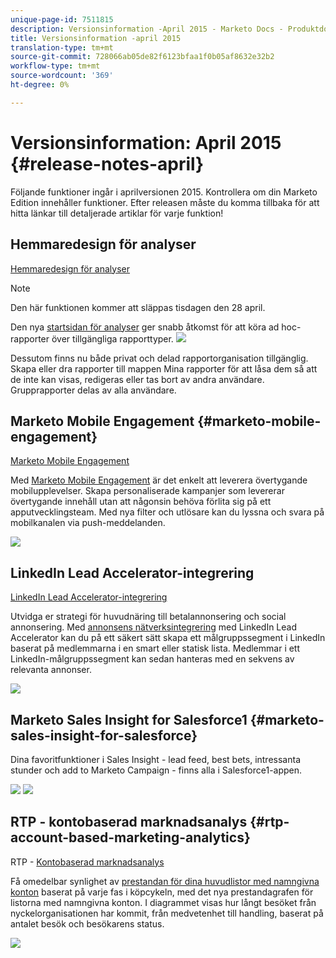 ```yaml
---
unique-page-id: 7511815
description: Versionsinformation -April 2015 - Marketo Docs - Produktdokumentation
title: Versionsinformation -april 2015
translation-type: tm+mt
source-git-commit: 728066ab05de82f6123bfaa1f0b05af8632e32b2
workflow-type: tm+mt
source-wordcount: '369'
ht-degree: 0%

---
```



# Versionsinformation: April 2015 {#release-notes-april}

Följande funktioner ingår i aprilversionen 2015. Kontrollera om din Marketo Edition innehåller funktioner. Efter releasen måste du komma tillbaka för att hitta länkar till detaljerade artiklar för varje funktion!

## Hemmaredesign för analyser

[Hemmaredesign för analyser](../../product-docs/reporting/basic-reporting/creating-reports/navigating-the-analytics-home-page.md)

>[!NOTE]
>
>Den här funktionen kommer att släppas tisdagen den 28 april.

Den nya [startsidan för analyser](../../product-docs/reporting/basic-reporting/creating-reports/navigating-the-analytics-home-page.md) ger snabb åtkomst för att köra ad hoc-rapporter över tillgängliga rapporttyper.   ![](assets/image2015-4-20-11-3a18-3a8.png)

Dessutom finns nu både privat och delad rapportorganisation tillgänglig. Skapa eller dra rapporter till mappen Mina rapporter för att låsa dem så att de inte kan visas, redigeras eller tas bort av andra användare. Grupprapporter delas av alla användare.

## Marketo Mobile Engagement {#marketo-mobile-engagement}

[Marketo Mobile Engagement](http://docs.marketo.com/display/docs/mobile+marketing)

Med [Marketo Mobile Engagement](http://docs.marketo.com/display/docs/mobile+marketing) är det enkelt att leverera övertygande mobilupplevelser. Skapa personaliserade kampanjer som levererar övertygande innehåll utan att någonsin behöva förlita sig på ett apputvecklingsteam. Med nya filter och utlösare kan du lyssna och svara på mobilkanalen via push-meddelanden.

![](assets/image2015-4-20-11-3a16-3a55.png)

## LinkedIn Lead Accelerator-integrering

[LinkedIn Lead Accelerator-integrering](../../product-docs/demand-generation/social/social-functions/use-a-marketo-list-or-smart-list-as-a-linkedin-audience-segment.md)

Utvidga er strategi för huvudnäring till betalannonsering och social annonsering. Med [annonsens nätverksintegrering](../../product-docs/demand-generation/ad-network-integrations/add-linkedin-matched-audiences-as-a-launchpoint-service.md) med LinkedIn Lead Accelerator kan du på ett säkert sätt skapa ett målgruppssegment i LinkedIn baserat på medlemmarna i en smart eller statisk lista. Medlemmar i ett LinkedIn-målgruppssegment kan sedan hanteras med en sekvens av relevanta annonser.

![](assets/image2015-4-20-11-3a3-3a27.png)

## Marketo Sales Insight for Salesforce1 {#marketo-sales-insight-for-salesforce}

Dina favoritfunktioner i Sales Insight - lead feed, best bets, intressanta stunder och add to Marketo Campaign - finns alla i Salesforce1-appen.

![](assets/image2015-4-20-11-3a11-3a37.png) ![](assets/image2015-4-20-11-3a15-3a16.png)

## RTP - kontobaserad marknadsanalys {#rtp-account-based-marketing-analytics}

RTP - [Kontobaserad marknadsanalys](http://docs.marketo.com/pages/viewpage.action?pageid=7511515)

Få omedelbar synlighet av [prestandan för dina huvudlistor med namngivna konton](http://docs.marketo.com/pages/viewpage.action?pageid=7511515) baserat på varje fas i köpcykeln, med det nya prestandagrafen för listorna med namngivna konton. I diagrammet visas hur långt besöket från nyckelorganisationen har kommit, från medvetenhet till handling, baserat på antalet besök och besökarens status.

![](https://lh3.googleusercontent.com/ZipQutmNTRxkWdr_zzdatg31w7xmQ0xkniez-qf2X784MO-0AoHfKE0ltYSeaHU73KxyZc3s0Oklfig_v6bpN7tKnrrX6hHcMs44RFgtUb1qOf_Y5uhKedyHi6tQv3KhUHaCmIc)
